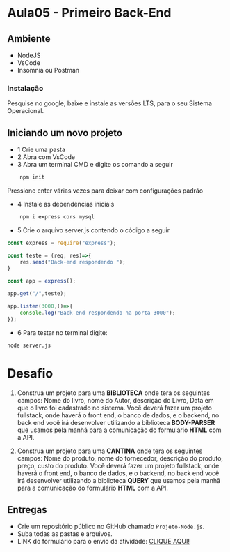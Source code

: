 # Aula05 - Primeiro Back-End

## Ambiente
- NodeJS
- VsCode
- Insomnia ou Postman

### Instalação
Pesquise no google, baixe e instale as versões LTS, para o seu Sistema Operacional.

## Iniciando um novo projeto
- 1 Crie uma pasta
- 2 Abra com VsCode
- 3 Abra um terminal CMD e digite os comando a seguir
```bash
    npm init
```
Pressione enter várias vezes para deixar com configurações padrão
- 4 Instale as dependências iniciais
```bash
    npm i express cors mysql
```
- 5 Crie o arquivo server.js contendo o código a seguir

```js
const express = require("express");

const teste = (req, res)=>{
    res.send("Back-end respondendo ");
}

const app = express();

app.get("/",teste);

app.listen(3000,()=>{
    console.log("Back-end respondendo na porta 3000");
});
```
- 6 Para testar no terminal digite:
```bash
node server.js
```

# Desafio

1) Construa um projeto para uma **BIBLIOTECA** onde tera os seguintes campos: Nome do livro, nome do Autor, descrição do Livro, Data em que o livro foi cadastrado no sistema. Você deverá fazer um projeto fullstack, onde haverá o front end, o banco de dados, e o backend, no back end você irá desenvolver utilizando a biblioteca **BODY-PARSER** que usamos pela manhã para a comunicação do formulário **HTML** com a API.
  
1) Construa um projeto para uma **CANTINA** onde tera os seguintes campos: Nome do produto, nome do fornecedor, descrição do produto, preço, custo do produto. Você deverá fazer um projeto fullstack, onde haverá o front end, o banco de dados, e o backend, no back end você irá desenvolver utilizando a biblioteca **QUERY** que usamos pela manhã para a comunicação do formulário **HTML** com a API.
  
## Entregas
- Crie um repositório público no GitHub chamado `Projeto-Node.js`.
- Suba todas as pastas e arquivos.
- LINK do formulário para o envio da atividade: <a href="https://forms.gle/SuiNqKiRZohPPjEx6">CLIQUE AQUI!</a>

